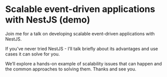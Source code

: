 # Scalable event-driven applications with NestJS (demo)

Join me for a talk on developing scalable event-driven applications with NestJS.

If you’ve never tried NestJS - I’ll talk briefly about its advantages and use cases it can solve for you.

We’ll explore a hands-on example of scalability issues that can happen and the common approaches to solving them.
Thanks and see you.

